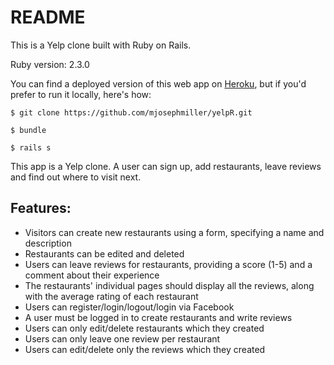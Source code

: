 # README

This is a Yelp clone built with Ruby on Rails.

Ruby version: 2.3.0

You can find a deployed version of this web app on [Heroku](http://crowdreview.herokuapp.com), but if you'd prefer to run it locally, here's how:

```
$ git clone https://github.com/mjosephmiller/yelpR.git

$ bundle

$ rails s

```

This app is a Yelp clone. A user can sign up, add restaurants, leave reviews and find out where to visit next.

Features:
------
* Visitors can create new restaurants using a form, specifying a name and description
* Restaurants can be edited and deleted
* Users can leave reviews for restaurants, providing a score (1-5) and a comment about their experience
* The restaurants' individual pages should display all the reviews, along with the average rating of each restaurant
* Users can register/login/logout/login via Facebook
* A user must be logged in to create restaurants and write reviews
* Users can only edit/delete restaurants which they created
* Users can only leave one review per restaurant
* Users can edit/delete only the reviews which they created
